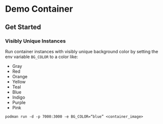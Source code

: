 # Demo Container

## Get Started

### Visibly Unique Instances

Run container instances with visibly unique background color by setting the env variable
`BG_COLOR` to a color like:

- Gray
- Red
- Orange
- Yellow
- Teal
- Blue
- Indigo
- Purple
- Pink

`podman run -d -p 7000:3000 -e BG_COLOR=“blue” <container_image>`
